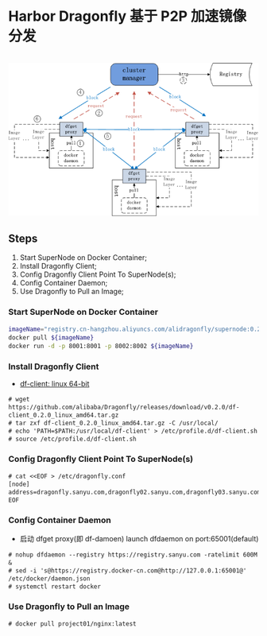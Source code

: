 # Harbor Dragonfly 基于 P2P 加速镜像分发
<br>
<div align="center">
    <img src="./img/dfget-combine-container.png" width="1024px">
    <br>
</div>

## Steps

1. Start SuperNode on Docker Container;
2. Install Dragonfly Client;
3. Config Dragonfly Client Point To SuperNode(s);
4. Config Container Daemon;
5. Use Dragonfly to Pull an Image;

### Start SuperNode on Docker Container

```bash
imageName="registry.cn-hangzhou.aliyuncs.com/alidragonfly/supernode:0.2.0"
docker pull ${imageName}
docker run -d -p 8001:8001 -p 8002:8002 ${imageName}
```

### Install Dragonfly Client
* [df-client: linux 64-bit](https://github.com/alibaba/Dragonfly/releases/download/v0.2.0/df-client_0.2.0_linux_amd64.tar.gz)
```
# wget https://github.com/alibaba/Dragonfly/releases/download/v0.2.0/df-client_0.2.0_linux_amd64.tar.gz
# tar zxf df-client_0.2.0_linux_amd64.tar.gz -C /usr/local/
# echo 'PATH=$PATH:/usr/local/df-client' > /etc/profile.d/df-client.sh
# source /etc/profile.d/df-client.sh
```
### Config Dragonfly Client Point To SuperNode(s)
```
# cat <<EOF > /etc/dragonfly.conf 
[node]
address=dragonfly.sanyu.com,dragonfly02.sanyu.com,dragonfly03.sanyu.com
EOF
```
### Config Container Daemon
* 启动 dfget proxy(即 df-damoen)  launch dfdaemon on port:65001(default)
```
# nohup dfdaemon --registry https://registry.sanyu.com -ratelimit 600M &
# sed -i 's@https://registry.docker-cn.com@http://127.0.0.1:65001@' /etc/docker/daemon.json
# systemctl restart docker

```

### Use Dragonfly to Pull an Image
```
# docker pull project01/nginx:latest
```